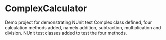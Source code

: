 # ComplexCalculator
Demo project for demonstrating NUnit test
Complex class defined, four calculation methods added, namely addition, subtraction, multiplication and division. 
NUnit test classes added to test the four methods. 

